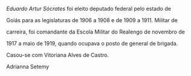 

*Eduardo Artur Sócrates* foi eleito deputado federal pelo estado de

Goiás para as legislaturas de 1906 a 1908 e de 1909 a 1911. Militar de

carreira, foi comandante da Escola Militar do Realengo de novembro de

1917 a maio de 1919, quando ocupava o posto de general de brigada.



Casou-se com Vitoriana Alves de Castro.



Adrianna Setemy



